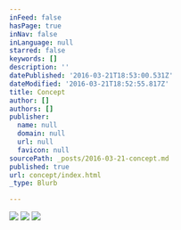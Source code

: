 ```yaml
---
inFeed: false
hasPage: true
inNav: false
inLanguage: null
starred: false
keywords: []
description: ''
datePublished: '2016-03-21T18:53:00.531Z'
dateModified: '2016-03-21T18:52:55.817Z'
title: Concept
author: []
authors: []
publisher:
  name: null
  domain: null
  url: null
  favicon: null
sourcePath: _posts/2016-03-21-concept.md
published: true
url: concept/index.html
_type: Blurb

---
```

![](https://the-grid-user-content.s3-us-west-2.amazonaws.com/77feda40-be67-41c6-a08c-25eeaacccbf9.jpg)
![](https://the-grid-user-content.s3-us-west-2.amazonaws.com/c2d91b97-1248-40fe-94ad-322960da64f8.jpg)
![](https://the-grid-user-content.s3-us-west-2.amazonaws.com/48a780b7-d793-48c9-98c4-293cf5c91a8c.jpg)